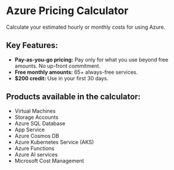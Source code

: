 # Azure Pricing Calculator

Calculate your estimated hourly or monthly costs for using Azure.

## Key Features:

*   **Pay-as-you-go pricing:** Pay only for what you use beyond free amounts. No up-front commitment.
*   **Free monthly amounts:** 65+ always-free services.
*   **$200 credit:** Use in your first 30 days.

## Products available in the calculator:

*   Virtual Machines
*   Storage Accounts
*   Azure SQL Database
*   App Service
*   Azure Cosmos DB
*   Azure Kubernetes Service (AKS)
*   Azure Functions
*   Azure AI services
*   Microsoft Cost Management



